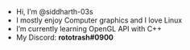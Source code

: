 - Hi, I’m @siddharth-03s
- I mostly enjoy Computer graphics and I love Linux
- I’m currently learning OpenGL API with C++
- My Discord: **rototrash#0900**
